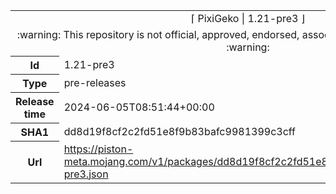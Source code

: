 <html><table>
<tr><td colspan="2" align="center"><img width="0" height="0"><br/>⌈ PixiGeko | 1.21-pre3 ⌋<br/><img width="0" height="0"></td></tr>
<tr><td colspan="2" align="center"><img width="0" height="0"><br/>
:warning: This repository is not official, approved, endorsed, associated or connected with Mojang :warning:
<br/><img width="0" height="0"></td></tr>
<tr><th>Id</th><td>1.21-pre3</td></tr>
<tr><th>Type</th><td>pre-releases</td></tr>
<tr><th>Release time</th><td>2024-06-05T08:51:44+00:00</td></tr>
<tr><th>SHA1</th><td>dd8d19f8cf2c2fd51e8f9b83bafc9981399c3cff</td></tr>
<tr><th>Url</th><td><a href="https://piston-meta.mojang.com/v1/packages/dd8d19f8cf2c2fd51e8f9b83bafc9981399c3cff/1.21-pre3.json">https://piston-meta.mojang.com/v1/packages/dd8d19f8cf2c2fd51e8f9b83bafc9981399c3cff/1.21-pre3.json</a></td></tr>